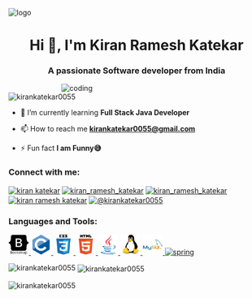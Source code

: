![logo](https://as1.ftcdn.net/v2/jpg/05/87/73/00/1000_F_587730047_WMjuevQ1o9OxfJlqqbco8v3gQiNDNHFa.jpg)
<h1 align="center">Hi 👋, I'm Kiran Ramesh Katekar</h1>
<h3 align="center">A passionate Software developer from India</h3>
<img align="right" alt="coding" width="400" src="https://media.tenor.com/NOYF3f82b_gAAAAC/programmer.gif">

<p align="left"> <img src="https://komarev.com/ghpvc/?username=kirankatekar0055&label=Profile%20views&color=0e75b6&style=flat" alt="kirankatekar0055" /> </p>

- 🌱 I’m currently learning **Full Stack Java Developer**

- 📫 How to reach me **kirankatekar0055@gmail.com**

- ⚡ Fun fact **I am Funny😅**

<h3 align="left">Connect with me:</h3>
<p align="left">
<a href="https://linkedin.com/in/kiran katekar" target="blank"><img align="center" src="https://raw.githubusercontent.com/rahuldkjain/github-profile-readme-generator/master/src/images/icons/Social/linked-in-alt.svg" alt="kiran katekar" height="30" width="40" /></a>
<a href="https://fb.com/kiran_ramesh_katekar" target="blank"><img align="center" src="https://raw.githubusercontent.com/rahuldkjain/github-profile-readme-generator/master/src/images/icons/Social/facebook.svg" alt="kiran_ramesh_katekar" height="30" width="40" /></a>
<a href="https://instagram.com/kiran_ramesh_katekar" target="blank"><img align="center" src="https://raw.githubusercontent.com/rahuldkjain/github-profile-readme-generator/master/src/images/icons/Social/instagram.svg" alt="kiran_ramesh_katekar" height="30" width="40" /></a>
<a href="https://www.hackerrank.com/kiran ramesh katekar" target="blank"><img align="center" src="https://raw.githubusercontent.com/rahuldkjain/github-profile-readme-generator/master/src/images/icons/Social/hackerrank.svg" alt="kiran ramesh katekar" height="30" width="40" /></a>
<a href="https://www.hackerearth.com/@kirankatekar0055" target="blank"><img align="center" src="https://raw.githubusercontent.com/rahuldkjain/github-profile-readme-generator/master/src/images/icons/Social/hackerearth.svg" alt="@kirankatekar0055" height="30" width="40" /></a>
</p>

<h3 align="left">Languages and Tools:</h3>
<p align="left">  <a href="https://getbootstrap.com" target="_blank" rel="noreferrer"> <img src="https://raw.githubusercontent.com/devicons/devicon/master/icons/bootstrap/bootstrap-plain-wordmark.svg" alt="bootstrap" width="40" height="40"/> </a> <a href="https://www.cprogramming.com/" target="_blank" rel="noreferrer"> <img src="https://raw.githubusercontent.com/devicons/devicon/master/icons/c/c-original.svg" alt="c" width="40" height="40"/> </a> <a href="https://www.w3schools.com/css/" target="_blank" rel="noreferrer"> <img src="https://raw.githubusercontent.com/devicons/devicon/master/icons/css3/css3-original-wordmark.svg" alt="css3" width="40" height="40"/> </a> <a href="https://www.w3.org/html/" target="_blank" rel="noreferrer"> <img src="https://raw.githubusercontent.com/devicons/devicon/master/icons/html5/html5-original-wordmark.svg" alt="html5" width="40" height="40"/> </a> <a href="https://www.java.com" target="_blank" rel="noreferrer"> <img src="https://raw.githubusercontent.com/devicons/devicon/master/icons/java/java-original.svg" alt="java" width="40" height="40"/> </a> <a href="https://www.linux.org/" target="_blank" rel="noreferrer"> <img src="https://raw.githubusercontent.com/devicons/devicon/master/icons/linux/linux-original.svg" alt="linux" width="40" height="40"/> </a> <a href="https://www.mysql.com/" target="_blank" rel="noreferrer"> <img src="https://raw.githubusercontent.com/devicons/devicon/master/icons/mysql/mysql-original-wordmark.svg" alt="mysql" width="40" height="40"/> </a> <a href="https://spring.io/" target="_blank" rel="noreferrer"> <img src="https://www.vectorlogo.zone/logos/springio/springio-icon.svg" alt="spring" width="40" height="40"/> </a> </p>

<p><img align="left" src="https://github-readme-stats.vercel.app/api/top-langs?username=kirankatekar0055&show_icons=true&locale=en&layout=compact" alt="kirankatekar0055" /></p>

<p>&nbsp;<img align="center" src="https://github-readme-stats.vercel.app/api?username=kirankatekar0055&show_icons=true&locale=en" alt="kirankatekar0055" /></p>

<p><img align="center" src="https://github-readme-streak-stats.herokuapp.com/?user=kirankatekar0055&" alt="kirankatekar0055" /></p>
